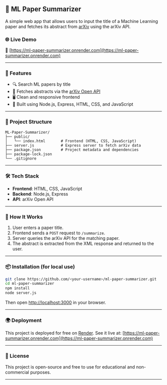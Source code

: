 ## 📄 ML Paper Summarizer

A simple web app that allows users to input the title of a Machine Learning paper and fetches its abstract from [arXiv](https://arxiv.org/) using the arXiv API.

### 🌐 Live Demo

🔗 [https://ml-paper-summarizer.onrender.com](https://ml-paper-summarizer.onrender.com)

---

### 🚀 Features

* 🔍 Search ML papers by title
* 📜 Fetches abstracts via the [arXiv Open API](https://arxiv.org/help/api/)
* 🖥️ Clean and responsive frontend
* 🧠 Built using Node.js, Express, HTML, CSS, and JavaScript

---

### 📁 Project Structure

```
ML-Paper-Summarizer/
├── public/
│   └── index.html       # Frontend (HTML, CSS, JavaScript)
├── server.js            # Express server to fetch arXiv data
├── package.json         # Project metadata and dependencies
├── package-lock.json
└── .gitignore
```

---

### 🛠️ Tech Stack

* **Frontend**: HTML, CSS, JavaScript
* **Backend**: Node.js, Express
* **API**: arXiv Open API

---

### 🧪 How It Works

1. User enters a paper title.
2. Frontend sends a `POST` request to `/summarize`.
3. Server queries the arXiv API for the matching paper.
4. The abstract is extracted from the XML response and returned to the user.

---

### 📦 Installation (for local use)

```bash
git clone https://github.com/<your-username>/ml-paper-summarizer.git
cd ml-paper-summarizer
npm install
node server.js
```

Then open [http://localhost:3000](http://localhost:3000) in your browser.

---

### 🌍 Deployment

This project is deployed for free on [Render](https://render.com).
See it live at: [https://ml-paper-summarizer.onrender.com](https://ml-paper-summarizer.onrender.com)

---

### 📜 License

This project is open-source and free to use for educational and non-commercial purposes.

---

